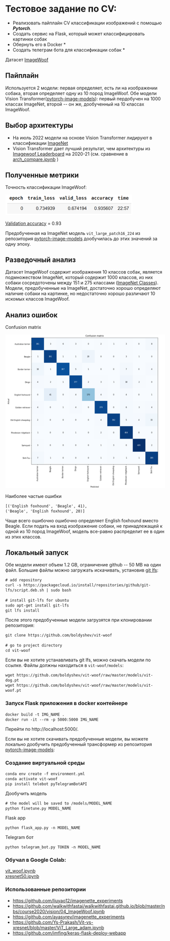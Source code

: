 # Тестовое задание по CV:

- Реализовать пайплайн CV классификации изображений с помощью ***Pytorch***.
- Создать сервис на Flask, который может классифицировать картинки собак
- Обернуть его в Docker *
- Создать телеграм бота для классификации собак *

Датасет [ImageWoof](https://github.com/fastai/imagenette#imagewoof)

## Пайплайн
Используется 2 модели: первая определяет, есть ли на изображении собака, 
вторая определяет одну из 10 пород ImageWoof. Обе модели Vision Transformer([pytorch-image-models](https://github.com/rwightman/pytorch-image-models)): первый 
пердобучен на 1000 классах ImageNet, второй -- он же, дообученный на 10 классах ImageWoof.

## Выбор архитектуры

- На июль 2022 модели на основе Vision Transformer лидируют в классификации [ImageNet](https://www.google.com/search?q=imagenet+leaderboard&oq=imagenet&aqs=chrome.1.69i59l2j0i512l3j69i60l3.1709j0j7&sourceid=chrome&ie=UTF-8)
- Vision Transformer дает лучший результат, чем архитектуры из 
[Imagewoof Leaderboard](https://github.com/fastai/imagenette#imagewoof-leaderboard) на 2020-21
  (cм. сравнение в [arch_compare.ipynb](arch_compare.ipynb) )

## Полученные метрики

Точность классификации ImageWoof:
<div>
<img src="images/vit_training.png" width="400"/>
</div>

[Validation accuracy](https://forums.fast.ai/t/training-loss-and-training-set-accuracy/14302/7) = 0.93  

Предобученная на ImageNet модель ```vit_large_patch16_224``` из репозитория
[pytorch-image-models](https://github.com/rwightman/pytorch-image-models) дообучилась до этих значений за одну эпоху.

## Разведочный анализ
Датасет ImageWoof содержит изображения 10 классов собак, является подмножеством ImageNet, который 
содержит 1000 классов, из них собаки cосредоточены между 151 и 275 классами 
([ImageNet Classes](https://deeplearning.cms.waikato.ac.nz/user-guide/class-maps/IMAGENET/)).
Модели, предобученные на ImageNet, достаточно хорошо определяют наличие собаки на картинке, но недостаточно
хорошо различают 10 искомых классов ImageWoof.



## Анализ ошибок

Confusion matrix

<div>
<img src="images/vit_conf.png" width="700"/>
</div>

Наиболее частые ошибки
```
[('English foxhound', 'Beagle', 41), 
('Beagle', 'English foxhound', 20)]
```
Чаще всего ошибочно ошибочно определяет English foxhound вместо Beagle.
Если подать на вход изображение собаки, не принадлежащей к одной из 10 пород ImageWoof, 
модель все-равно распределит ее в один из этих классов.

## Локальный запуск
Обе модели имеют объем 1.2 GB, ограничение github -- 50 МB на один файл. 
Большие файлы можно загружать искачивать, установив [git lfs](https://git-lfs.github.com/):

```
# add repository
curl -s https://packagecloud.io/install/repositories/github/git-lfs/script.deb.sh | sudo bash

# install git-lfs for ubuntu
sudo apt-get install git-lfs
git lfs install
```
После этого предобученные модели загрузятся при клонировании репозитория:
```
git clone https://github.com/boldyshev/vit-woof

# go to project directory
cd vit-woof
```
Если вы не хотите устанавливать git lfs, можно скачать модели по ссылке.
Файлы должны находиться в ```vit-woof/models```:
```
wget https://github.com/boldyshev/vit-woof/raw/master/models/vit-dog.pt
wget https://github.com/boldyshev/vit-woof/raw/master/models/vit-woof.pt
```

### Запуск Flask приложения в docker контейнере

```
docker build -t IMG_NAME .
docker run -it --rm -p 5000:5000 IMG_NAME
```
Перейти по http://localhost:5000/.

Если вы не хотите скачивать предобученные модели, вы можете локально дообучить предобученный трансформер из репозитория
[pytorch-image-models](https://github.com/rwightman/pytorch-image-models):


### Создание виртуальной среды

```
conda env create -f environment.yml
conda activate vit-woof
pip install telebot pyTelegramBotAPI

```
Дообучить модель
```
# the model will be saved to /models/MODEL_NAME
python finetune.py MODEL_NAME
```

Flask app
```
python flask_app.py -n MODEL_NAME
```

Telegram бот
```
python telegram_bot.py TOKEN -n MODEL_NAME
```

### Обучал в Google Colab:

[vit_woof.ipynb](https://colab.research.google.com/drive/1X8bF_OliMbhXSbBDmF5_xDP9sOVCTKoQ?usp=sharing)  
[xresnet50.ipynb](https://colab.research.google.com/drive/1787evNp1XP9WvK01ibh_9lEGPFqWufXG?usp=sharing)

### Использованные репозитории
- https://github.com/liuyao12/imagenette_experiments   
- https://github.com/walkwithfastai/walkwithfastai.github.io/blob/master/nbs/course2020/vision/04_ImageWoof.ipynb  
- https://github.com/ayasyrev/imagenette_experiments  
- https://github.com/Ys-Prakash/Vit-vs-xresnet/blob/master/ViT_Large_adam.ipynb  
- https://github.com/imfing/keras-flask-deploy-webapp  